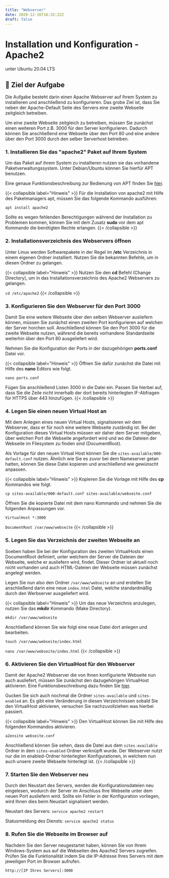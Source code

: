 ```yaml
---
title: "Webserver"
date: 2020-12-16T16:32:22Z
draft: false
---
```


# Installation und Konfiguration - Apache2
unter Ubuntu 20.04 LTS

## 🚀 Ziel der Aufgabe
Die Aufgabe besteht darin einen Apache Webserver auf Ihrem System zu installieren und anschließend zu konfigurieren. Das grobe Ziel ist, dass Sie neben der Apache-Default Seite des Servers eine zweite Webseite zeitgleich betreiben.

Um eine zweite Webseite zeitgleich zu betreiben, müssen Sie zunächst einen weiteren Port z.B. 3000 für den Server konfigurieren. Dadurch können Sie anschließend eine Webseite über den Port 80 und eine andere über den Port 3000 durch den selber Serverhost betreiben.

### 1. Installieren Sie das "apache2" Paket auf Ihrem System
Um das Paket auf ihrem System zu installieren nutzen sie das vorhandene Paketverwaltungssystem. Unter Debian/Ubuntu können Sie hierfür APT benutzen.

Eine genaue Funktionsbeschreibung zur Bedienung von APT finden Sie [hier](https://wiki.ubuntuusers.de/apt/apt/).

{{< collapsible label="Hinweis" >}}
  Für die Installation von apache2 mit Hilfe des Paketmanagers apt, müssen Sie das folgende Kommando ausführen:

  `apt install apache2`

Sollte es wegen fehlenden Berechtigungen während der Installation zu Problemen kommen, können Sie mit dem Zusatz **sudo** vor dem apt Kommando die benötigten Rechte erlangen.
{{< /collapsible >}}

### 2. Installationsverzeichnis des Webservers öffnen
Unter Linux werden Softwarepakete in der Regel im **/etc** Verzeichnis in einem eigenen Ordner installiert. Nutzen Sie die bekannten Befehle, um in diesen Ordner zu gelangen.

{{< collapsible label="Hinweis" >}}
  Nutzen Sie den **cd** Befehl (Change Directory), um in das Installationsverzeichnis des Apache2 Webservers zu gelangen.

  `cd /etc/apache2`
{{< /collapsible >}}

### 3. Konfigurieren Sie den Webserver für den Port 3000
Damit Sie eine weitere Webseite über den selben Webserver ausliefern können, müssen Sie zunächst einen zweiten Port konfigurieren auf welchen der Server horchen soll. Anschließend können Sie den Port 3000 für die zweite Webseite nutzen, während die bereits vorhandene Standardseite weiterhin über den Port 80 ausgeliefert wird.

Nehmen Sie die Konfiguration der Ports in der dazugehörigen **ports.conf** Datei vor.

{{< collapsible label="Hinweis" >}}
  Öffnen Sie dafür zunächst die Datei mit Hilfe des **nano** Editors wie folgt.
  
  `nano ports.conf`

  Fügen Sie anschließend Listen 3000 in die Datei ein. Passen Sie hierbei auf, dass Sie die Zeile nicht innerhalb der dort bereits hinterlegten IF-Abfragen für HTTPS über 443 hinzufügen.
{{< /collapsible >}}

### 4. Legen Sie einen neuen Virtual Host an
Mit dem Anlegen eines neuen Virtual Hosts, signalisieren wir dem Webserver, dass er für noch eine weitere Webseite zuständig ist. Bei der Konfiguration dieses Virtual Hosts müssen wir daher dem Server mitgeben, über welchen Port die Webseite angefordert wird und wo die Dateien der Webseite im Filesystem zu finden sind (DocumentRoot).

Als Vorlage für den neuen Virtual Host können Sie die `sites-available/000-default.conf` nutzen. Ähnlich wie Sie es zuvor bei dem Nameserver getan hatten, können Sie diese Datei kopieren und anschließend wie gewünscht anpassen.

{{< collapsible label="Hinweis" >}}
  Kopieren Sie die Vorlage mit Hilfe des **cp** Kommandos wie folgt.

  `cp sites-available/000-default.conf sites-available/webseite.conf`

  Öffnen Sie die kopierte Datei mit dem nano Kommando und nehmen Sie die folgenden Anpassungen vor.

  `VirtualHost *:3000`

  `DocumentRoot /var/www/webseite`
{{< /collapsible >}}

### 5. Legen Sie das Verzeichnis der zweiten Webseite an
Soeben haben Sie bei der Konfiguration des zweiten VirtualHosts einen DocumentRoot definiert, unter welchem der Server die Dateien der Webseite, welche er ausliefern wird, findet. Dieser Ordner ist aktuell noch nicht vorhanden und auch HTML-Dateien der Webseite müssen zunächst angelegt werden.

Legen Sie nun also den Ordner `/var/www/webseite` an und erstellen Sie anschließend darin eine neue `index.html` Datei, welche standardmäßig durch den Werbserver ausgeliefert wird.

{{< collapsible label="Hinweis" >}}
  Um das neue Verzeichnis anzulegen, nutzen Sie das **mkdir** Kommando (Make Directory).

  `mkdir /var/www/webseite`

  Anschließend können Sie wie folgt eine neue Datei dort anlegen und bearbeiten.

  `touch /var/www/webseite/index.html`

  `nano /var/www/webseite/index.html`
{{< /collapsible >}}

### 6. Aktivieren Sie den VirtualHost für den Webserver
Damit der Apache2 Webserver die von Ihnen konfigurierte Webseite nun auch ausliefert, müssen Sie zunächst den dazugehörigen VirtualHost aktivieren. Eine Funktionsbeschreibung dazu finden Sie [hier](https://www.webhosterwissen.de/know-how/eigener-webserver/tutorial-apache-virtual-hosts-anlegen/).

Gucken Sie sich auch nochmal die Ordner `sites-available` und `sites-enabled` an. Es gibt eine Veränderung in diesen Verzeichnissen sobald Sie den VirtualHost aktivieren, versuchen Sie nachzuvollziehen was hierbei passiert.

{{< collapsible label="Hinweis" >}}
  Den VirtualHost können Sie mit Hilfe des folgenden Kommandos aktivieren.

  `a2ensite webseite.conf`

  Anschließend können Sie sehen, dass die Datei aus dem `sites-available` Ordner in dem `sites-enabled` Ordner verknüpft wurde. Der Webserver nutzt nur die im enabled-Ordner hinterlegten Konfigurationen, in welchem nun auch unsere zweite Webseite hinterlegt ist.
{{< /collapsible >}}

### 7. Starten Sie den Webserver neu
Durch den Neustart des Servers, werden die Konfigurationsdateien neu eingelesen, wodurch der Server im Anschluss Ihre Webseite unter dem neuen Port ausliefern wird. Sollte ein Fehler in der Konfiguration vorliegen, wird Ihnen dies beim Neustart signalisiert werden.

Neustart des Servers: `service apache2 restart`

Statusmeldung des Diensts: `service apache2 status`

### 8. Rufen Sie die Webseite im Browser auf
Nachdem Sie den Server neugestartet haben, können Sie von Ihrem Windows-System aus auf die Webseiten des Apache2 Servers zugreifen. Prüfen Sie die Funktionalität indem Sie die IP-Adresse Ihres Servers mit dem jeweiligen Port im Browser aufrufen.

`http://[IP Ihres Servers]:3000`

